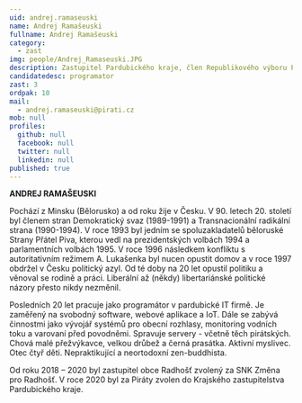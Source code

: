 ```yaml
---
uid: andrej.ramaseuski
name: Andrej Ramašeuski
fullname: Andrej Ramašeuski
category:
  - zast
img: people/Andrej_Ramaseuski.JPG
description: Zastupitel Pardubického kraje, člen Republikového výboru Pirátů, člen Technického odboru Pirátů, člen MS Českotřebovsko
candidatedesc: programator
zast: 3
ordpak: 10
mail:
  - andrej.ramaseuski@pirati.cz 
mob: null
profiles:
  github: null
  facebook: null
  twitter: null
  linkedin: null
published: true
---
```

**ANDREJ RAMAŠEUSKI**

Pochází z Minsku (Bělorusko) a od roku žije v Česku. V 90. letech 20. století byl členem stran Demokratický svaz (1989-1991) a Transnacionální radikální strana (1990-1994). V roce 1993 byl jedním se spoluzakladatelů běloruské Strany Přátel Piva, kterou vedl na prezidentských volbách 1994 a parlamentních volbách 1995. V roce 1996 následkem konfliktu s autoritativním režimem A. Lukašenka byl nucen opustit domov a v roce 1997 obdržel v Česku politický azyl. Od té doby na 20 let opustil politiku a věnoval se rodině a práci. Liberální až (někdy) libertariánské politické názory přesto nikdy nezměnil.

Posledních 20 let pracuje jako programátor v pardubické IT firmě. Je zaměřený na svobodný software, webové aplikace a IoT. Dále se zabývá činnostmi jako vývojář systémů pro obecní rozhlasy, monitoring vodních toku a varovaní před povodněmi. Spravuje servery - včetně těch pirátských. Chová malé přežvýkavce, velkou drůbež a černá prasátka. Aktivní myslivec. Otec čtyř děti. Nepraktikující a neortodoxní zen-buddhista.

Od roku 2018 – 2020 byl zastupitel obce Radhošť zvolený za SNK Změna pro Radhošť. V roce 2020 byl za Piráty zvolen do Krajského zastupitelstva Pardubického kraje.
